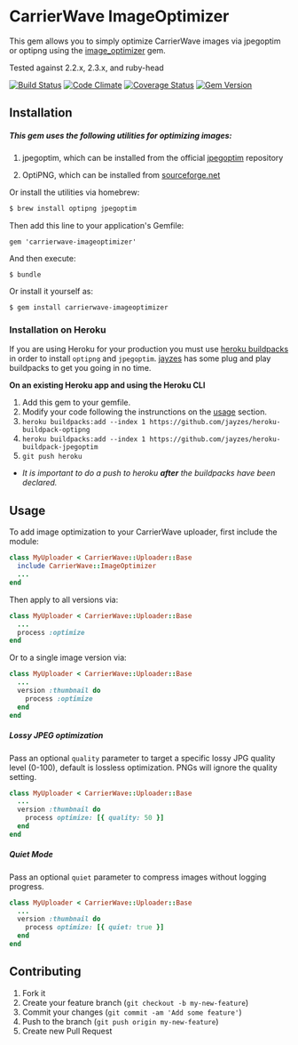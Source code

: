 # CarrierWave ImageOptimizer

This gem allows you to simply optimize CarrierWave images via jpegoptim or optipng using the [image_optimizer](https://github.com/jtescher/image_optimizer) gem.

Tested against 2.2.x, 2.3.x, and ruby-head

[![Build Status](https://secure.travis-ci.org/jtescher/carrierwave-imageoptimizer.svg)](http://travis-ci.org/jtescher/carrierwave-imageoptimizer)
[![Code Climate](https://codeclimate.com/github/jtescher/carrierwave-imageoptimizer.svg)](https://codeclimate.com/github/jtescher/carrierwave-imageoptimizer)
[![Coverage Status](https://coveralls.io/repos/jtescher/carrierwave-imageoptimizer/badge.svg)](https://coveralls.io/r/jtescher/carrierwave-imageoptimizer)
[![Gem Version](https://badge.fury.io/rb/carrierwave-imageoptimizer.svg)](http://badge.fury.io/rb/carrierwave-imageoptimizer)

## Installation

##### This gem uses the following utilities for optimizing images:

1. jpegoptim, which can be installed from the official [jpegoptim](https://github.com/tjko/jpegoptim) repository

2. OptiPNG, which can be installed from [sourceforge.net](http://optipng.sourceforge.net/)

Or install the utilities via homebrew:

```bash
$ brew install optipng jpegoptim
```

Then add this line to your application's Gemfile:

    gem 'carrierwave-imageoptimizer'

And then execute:

    $ bundle

Or install it yourself as:

    $ gem install carrierwave-imageoptimizer

### Installation on Heroku
If you are using Heroku for your production you must use [heroku buildpacks](https://devcenter.heroku.com/articles/using-multiple-buildpacks-for-an-app) in order to install `optipng` and `jpegoptim`. [jayzes](https://github.com/jayzes?tab=repositories) has some plug and play buildpacks to get you going in no time.

__On an existing Heroku app and using the Heroku CLI__

1. Add this gem to your gemfile.
2. Modify your code following the instrunctions on the [usage](#usage) section.
3. `heroku buildpacks:add --index 1 https://github.com/jayzes/heroku-buildpack-optipng`
4. `heroku buildpacks:add --index 1 https://github.com/jayzes/heroku-buildpack-jpegoptim`
5. `git push heroku` 
  * _It is important to do a push to heroku __after__ the buildpacks have been declared._

## Usage

To add image optimization to your CarrierWave uploader, first include the module:

```ruby
class MyUploader < CarrierWave::Uploader::Base
  include CarrierWave::ImageOptimizer
  ...
end
```

Then apply to all versions via:

```ruby
class MyUploader < CarrierWave::Uploader::Base
  ...
  process :optimize
end
```

Or to a single image version via:

```ruby
class MyUploader < CarrierWave::Uploader::Base
  ...
  version :thumbnail do
    process :optimize
  end
end
```

##### Lossy JPEG optimization

Pass an optional `quality` parameter to target a specific lossy JPG quality level (0-100), default is lossless
optimization. PNGs will ignore the quality setting.

```ruby
class MyUploader < CarrierWave::Uploader::Base
  ...
  version :thumbnail do
    process optimize: [{ quality: 50 }]
  end
end
```

##### Quiet Mode

Pass an optional `quiet` parameter to compress images without logging progress.

```ruby
class MyUploader < CarrierWave::Uploader::Base
  ...
  version :thumbnail do
    process optimize: [{ quiet: true }]
  end
end
```

## Contributing

1. Fork it
2. Create your feature branch (`git checkout -b my-new-feature`)
3. Commit your changes (`git commit -am 'Add some feature'`)
4. Push to the branch (`git push origin my-new-feature`)
5. Create new Pull Request
